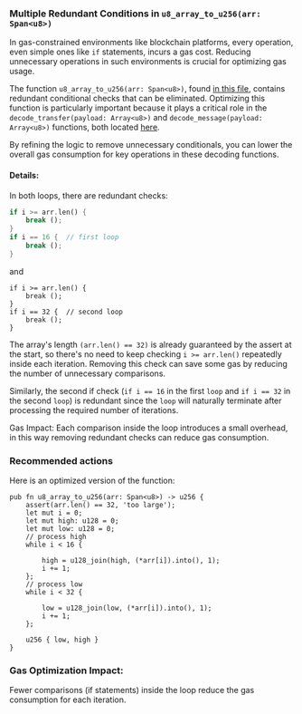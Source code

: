 ###  Multiple Redundant Conditions in `u8_array_to_u256(arr: Span<u8>)` 

In gas-constrained environments like blockchain platforms, every operation, even simple ones like `if` statements, incurs a gas cost. Reducing unnecessary operations in such environments is crucial for optimizing gas usage.

The function `u8_array_to_u256(arr: Span<u8>)`, found [in this file](https://github.com/code-423n4/2024-08-chakra/blob/main/cairo/handler/src/utils.cairo), contains redundant conditional checks that can be eliminated. Optimizing this function is particularly important because it plays a critical role in the `decode_transfer(payload: Array<u8>)` and `decode_message(payload: Array<u8>)` functions, both located [here](https://github.com/code-423n4/2024-08-chakra/blob/main/cairo/handler/src/codec.cairo).

By refining the logic to remove unnecessary conditionals, you can lower the overall gas consumption for key operations in these decoding functions.

#### Details:

In both loops, there are redundant checks:

```rust
if i >= arr.len() {
    break ();
}
if i == 16 {  // first loop
    break ();
}
```
and 

```
if i >= arr.len() {
    break ();
}
if i == 32 {  // second loop
    break ();
}
```

The array's length `(arr.len() == 32)` is already guaranteed by the assert at the start, so there's no need to keep checking `i >= arr.len()` repeatedly inside each iteration. Removing this check can save some gas by reducing the number of unnecessary comparisons.

Similarly, the second if check (`if i == 16` in the first `loop` and `if i == 32` in the second `loop`) is redundant since the `loop` will naturally terminate after processing the required number of iterations.

Gas Impact: Each comparison inside the loop introduces a small overhead, in this way removing redundant checks can reduce gas consumption.

### Recommended actions

Here is an optimized version of the function:

```
pub fn u8_array_to_u256(arr: Span<u8>) -> u256 {
    assert(arr.len() == 32, 'too large');
    let mut i = 0;
    let mut high: u128 = 0;
    let mut low: u128 = 0;
    // process high
    while i < 16 {
    
        high = u128_join(high, (*arr[i]).into(), 1);
        i += 1;
    };
    // process low
    while i < 32 {     
    
        low = u128_join(low, (*arr[i]).into(), 1);
        i += 1;
    };

    u256 { low, high }
}
```

### Gas Optimization Impact:
Fewer comparisons (if statements) inside the loop reduce the gas consumption for each iteration.